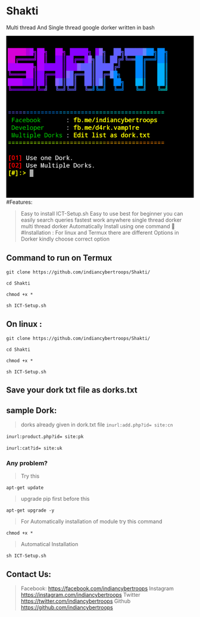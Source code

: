 
# Shakti
Multi thread And Single thread google dorker written in bash

![](header1.png)
#Features:
>Easy to install ICT-Setup.sh
>Easy to use
>best for beginner 
>you can easily search queries 
>fastest 
>work anywhere 
>single thread dorker
>multi thread dorker
>Automatically Install using one command 🤠
#Installation :
> For linux and Termux there are different Options in Dorker kindly choose correct option
## Command to run on Termux 


```
git clone https://github.com/indiancybertroops/Shakti/
```
```
cd Shakti
```
```
chmod +x *
```
```
sh ICT-Setup.sh
```



## On linux :

```
git clone https://github.com/indiancybertroops/Shakti/
```

```
cd Shakti
```

```
chmod +x *
```

```
sh ICT-Setup.sh
```


## Save your dork txt file as dorks.txt


## sample Dork:
> dorks already given in dork.txt file
 ```inurl:add.php?id= site:cn```

```inurl:product.php?id= site:pk```
 
```inurl:cat?id= site:uk```
### Any problem? 
>Try this 
```
apt-get update
```
>upgrade pip first before this

```
apt-get upgrade -y
```

> For Automatically installation of module try this command
```
chmod +x *
```
>Automatical Installation 
```
sh ICT-Setup.sh
```

## Contact Us: 
>Facebook:
https://facebook.com/indiancybertroops
>Instagram
https://instagram.com/indiancybertroops
>Twitter
https://twitter.com/indiancybertroops
>Github
https://github.com/indiancybertroops

